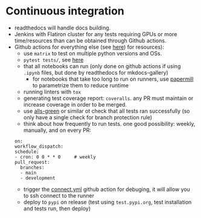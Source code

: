 # Continuous integration

- readthedocs will handle docs building.
- Jenkins with Flatiron cluster for any tests requiring GPUs or more time/resources than can be obtained through Github actions.
- Github actions for everything else (see [here](https://docs.github.com/en/actions/using-github-hosted-runners/about-github-hosted-runners#supported-runners-and-hardware-resources)) for resources):
  - use `matrix` to test on multiple python versions and OSs.
  - `pytest tests/`, see [here](https://docs.pytest.org/en/7.3.x/)
  - that all notebooks can run (only done on github actions if using `.ipynb` files, but done by readthedocs for mkdocs-gallery)
    - for notebooks that take too long to run on runners, use [papermill](https://papermill.readthedocs.io/en/latest/usage-parameterize.html) to parametrize them to reduce runtime
  - running linters with `tox`
  - generating test coverage report: `coveralls`. any PR must maintain or increase coverage in order to be merged.
  - use [alls-green](https://github.com/re-actors/alls-green) or similar ot check that all tests ran successfully (so only have a single check for branch protection rule)
  - think about how frequently to run tests. one good possibility: weekly, manually, and on every PR:
  ```
  on:
  workflow_dispatch:
  schedule:
  - cron: 0 0 * * 0     # weekly
  pull_request:
    branches:
    - main
    - development
  ```
  - trigger the [connect.yml](https://github.com/flatironinstitute/ccn-template/blob/main/.github/workflows/connect.yml) github action for debuging, it will allow you to ssh connect to the runner
  - deploy to `pypi` on release (test using `test.pypi.org`, test installation and tests run, then deploy)
  
